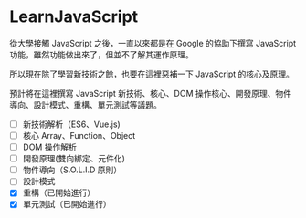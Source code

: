 # LearnJavaScript

從大學接觸 JavaScript 之後，一直以來都是在 Google 的協助下撰寫 JavaScript 功能，雖然功能做出來了，但並不了解其運作原理。

所以現在除了學習新技術之餘，也要在這裡惡補一下 JavaScript 的核心及原理。

預計將在這裡撰寫 JavaScript 新技術、核心、DOM 操作核心、開發原理、物件導向、設計模式、重構、單元測試等議題。

- [ ] 新技術解析（ES6、Vue.js)
- [ ] 核心 Array、Function、Object
- [ ] DOM 操作解析
- [ ] 開發原理(雙向綁定、元件化)
- [ ] 物件導向（S.O.L.I.D 原則）
- [ ] 設計模式
- [x] 重構（已開始進行）
- [x] 單元測試（已開始進行）
